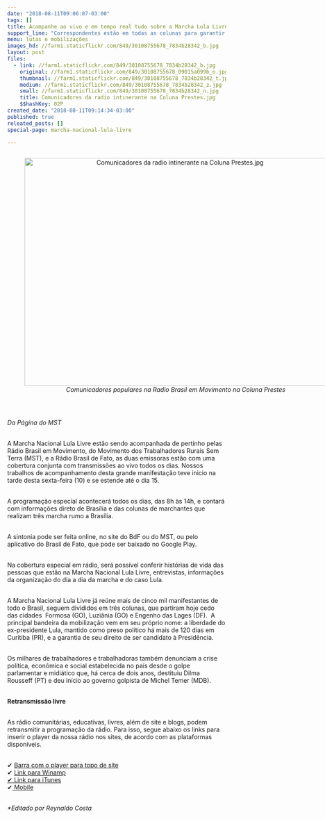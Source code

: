```yaml
---
date: "2018-08-11T09:06:07-03:00"
tags: []
title: Acompanhe ao vivo e em tempo real tudo sobre a Marcha Lula Livre pelo rádio
support_line: "Correspondentes estão em todas as colunas para garantir a atualização dos acontecimentos\n"
menu: lutas e mobilizações
images_hd: //farm1.staticflickr.com/849/30108755678_7834b28342_b.jpg
layout: post
files:
  - link: //farm1.staticflickr.com/849/30108755678_7834b28342_b.jpg
    original: //farm1.staticflickr.com/849/30108755678_09015a099b_o.jpg
    thumbnail: //farm1.staticflickr.com/849/30108755678_7834b28342_t.jpg
    medium: //farm1.staticflickr.com/849/30108755678_7834b28342_z.jpg
    small: //farm1.staticflickr.com/849/30108755678_7834b28342_n.jpg
    title: Comunicadores da radio intinerante na Coluna Prestes.jpg
    $$hashKey: 02P
created_date: "2018-08-11T09:14:34-03:00"
published: true
releated_posts: []
special-page: marcha-nacional-lula-livre

---
```

<div style="text-align:center">
<figure class="image" style="display:inline-block"><img alt="Comunicadores da radio intinerante na Coluna Prestes.jpg" height="525" src="//farm1.staticflickr.com/849/30108755678_7834b28342_b.jpg" width="700" />
<figcaption><em>Comunicadores populares na Radio Brasil em Movimento na Coluna Prestes&nbsp;</em></figcaption>
</figure>
</div>

<p>&nbsp;</p>

<p><em>Da P&aacute;gina do MST</em></p>

<p><br />
A Marcha Nacional Lula Livre est&atilde;o sendo acompanhada de pertinho pelas R&aacute;dio Brasil em Movimento, do Movimento dos Trabalhadores Rurais Sem Terra (MST), e a R&aacute;dio Brasil de Fato, as duas emissoras est&atilde;o com uma cobertura conjunta com transmiss&otilde;es ao vivo todos os dias. Nossos trabalhos de acompanhamento desta grande manifesta&ccedil;&atilde;o teve inicio na tarde desta sexta-feira (10) e se estende at&eacute; o dia 15.&nbsp;</p>

<p><br />
A programa&ccedil;&atilde;o especial acontecer&aacute; todos os dias, das 8h &agrave;s 14h, e contar&aacute; com informa&ccedil;&otilde;es direto de Bras&iacute;lia e das colunas de marchantes que realizam tr&ecirc;s marcha rumo a Bras&iacute;lia.&nbsp;</p>

<p><br />
A sintonia pode ser feita online, no site do BdF ou do MST, ou pelo aplicativo do Brasil de Fato, que pode ser baixado no Google Play.&nbsp;</p>

<p><br />
Na cobertura especial em r&aacute;dio, ser&aacute; poss&iacute;vel conferir hist&oacute;rias de vida das pessoas que est&atilde;o na Marcha Nacional Lula Livre, entrevistas, informa&ccedil;&otilde;es da organiza&ccedil;&atilde;o do dia a dia da marcha e do caso Lula.&nbsp;</p>

<p><br />
A Marcha Nacional Lula Livre j&aacute; re&uacute;ne mais de cinco mil manifestantes de todo o Brasil, seguem divididos em tr&ecirc;s colunas, que partiram hoje cedo das cidades&nbsp; Formosa (GO), Luzi&acirc;nia (GO) e Engenho das Lages (DF).&nbsp; A principal bandeira da mobiliza&ccedil;&atilde;o vem em seu pr&oacute;prio nome: a liberdade do ex-presidente Lula, mantido como preso pol&iacute;tico h&aacute; mais de 120 dias em Curitiba (PR), e a garantia de seu direito de ser candidato &agrave; Presid&ecirc;ncia.</p>

<p><br />
Os milhares de trabalhadores e trabalhadoras tamb&eacute;m denunciam a crise pol&iacute;tica, econ&ocirc;mica e social estabelecida no pa&iacute;s desde o golpe parlamentar e midi&aacute;tico que, h&aacute; cerca de dois anos, destituiu Dilma Rousseff (PT) e deu in&iacute;cio ao governo golpista de Michel Temer (MDB).&nbsp;</p>

<p><br />
<strong>Retransmiss&atilde;o livre</strong></p>

<p><br />
As r&aacute;dio comunit&aacute;rias, educativas, livres, al&eacute;m de site e blogs, podem retransmitir a programa&ccedil;&atilde;o da r&aacute;dio. Para isso, segue abaixo os links para inserir o player da nossa r&aacute;dio nos sites, de acordo com as plataformas dispon&iacute;veis.</p>

<p><br />
✔&nbsp;<a href="https://player.hstbr.net/radioagenciabdf">Barra com o player para topo de site</a><br />
✔&nbsp;<a href="http://: https://player.hstbr.net/radioagenciabdf/winamp.pls">Link para Winamp</a><br />
<a href="http://: https://player.hstbr.net/radioagenciabdf/itunes.pls">✔ Link para iTunes</a><br />
✔<a href="http://: https://player.hstbr.net/radioagenciabdf/itunes.pls">&nbsp;Mobile</a></p>

<p><br />
<em>*Editado por Reynaldo Costa</em></p>
